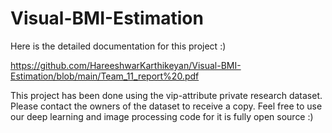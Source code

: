 # Visual-BMI-Estimation

Here is the detailed documentation for this project :)

https://github.com/HareeshwarKarthikeyan/Visual-BMI-Estimation/blob/main/Team_11_report%20.pdf


This project has been done using the vip-attribute private research dataset. Please contact the owners of the dataset to receive a copy. Feel free to use our deep learning and image processing code for it is fully open source :)
